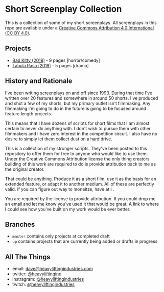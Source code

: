 # Short Screenplay Collection

This is a collection of some of my short screenplays. All screenplays in this repo are available under a [Creative Commons Attribution 4.0 International (CC BY 4.0)](https://creativecommons.org/licenses/by/4.0/).

## Projects

* [Bad Kitty (2019)](./bad_kitty/README.md) - 9 pages [horror/comedy]
* [Tabula Rasa (2019)](./tabula_rasa/README.md) - 5 pages [drama]

## History and Rationale

I've been writing screenplays on and off since 1993. During that time I've written over 20 features and somewhere in around 50 shorts. I've produced and shot a few of my shorts, but my primary outlet isn't filmmaking. Any filmmaking I'm going to do in the future is going to be focused around feature length projects.

This means that I have dozens of scripts for short films that I am almost certain to never do anything with. I don't wish to pursue them with other filmmakers and I have zero interest in the competition circuit. I also have no desire to simply let them collect dust on a hard drive.

This is a collection of my stronger scripts. They've been posted to this repository to offer them for free to anyone who would like to use them. Under the Creative Commons Attribution license the only thing creators building of this work are required to do is provide attribution back to me as the original creator.

That could be anything. Produce it as a short film, use it as the basis for an extended feature, or adapt it to another medium. All of these are perfectly valid. If you can figure out way to moneitze, have at i .

You are required by the license to provide attribution. If you could drop me an email and let me know you've used it that would be great. A link to where I could see how you've built on my work would be ever better.

## Branches

* `master` contains only projects at completed draft
* `up` contains projects that are currently being added or drafts in progress

## All The Things

* email: dave@heavyliftingindustries.com
* twitter: [@heavyliftingind](https://www.twitter.com/heavyliftingind)
* instragram: [@heavyliftingindustries](https://www.instagram.com/heavyliftingindustries)
* twitch: [@heavyliftingindustries](https://www.twitch.tv/heavyliftingindustries)

